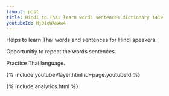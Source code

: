 ```yaml
---
layout: post
title: Hindi to Thai learn words sentences dictionary 1419 
youtubeId: Hj01qWANAw4
---
```

 
 
Helps to learn Thai words and sentences for Hindi speakers.

Opportunitiy to repeat the words sentences. 

Practice Thai language. 
 
{% include youtubePlayer.html id=page.youtubeId %}
 
 
{% include analytics.html %}
